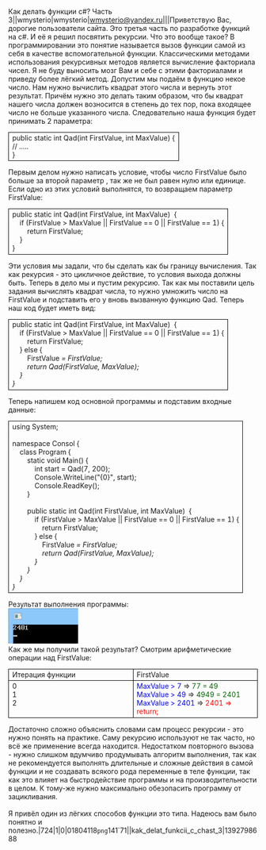 Как делать функции c#? Часть 3||wmysterio|wmysterio|wmysterio@yandex.ru|||Приветствую Вас, дорогие пользователи сайта. Это третья часть по разработке функций на c#. И её я решил посвятить рекурсии. Что это вообще такое? В&nbsp; программировании это понятие называется вызов функции самой из себя в качестве вспомогательной функции. Классическими методами использования рекурсивных методов является вычисление факториала чисел. Я не буду выносить мозг Вам и себе с этими факториалами и приведу более лёгкий метод. Допустим мы подаём в функцию некое число. Нам нужно вычислить квадрат этого числа и вернуть этот результат. Причём нужно это делать таким образом, что бы квадрат нашего числа должен возносится в степень до тех пор, пока входящее число не больше указанного числа. Следовательно наша функция будет принимать 2 параметра:<table style="width: 100%; border-collapse: collapse;"><tbody><tr><td style="border-width: 1px; border-style: solid; border-color: #000000; letter-spacing: 0px; word-spacing: 0px;">public static int Qad(int FirstValue, int MaxValue) {<br>// .....<br>}<br></td></tr></tbody></table>Первым делом нужно написать условие, чтобы число FirstValue было больше за второй параметр , так же не был равен нулю или единице. Если одно из этих условий выполнятся, то возвращаем параметр FirstValue:<br><table style="width: 100%; border-collapse: collapse;"><tbody><tr><td style="border-width: 1px; border-style: solid; border-color: #000000; letter-spacing: 0px; word-spacing: 0px;">public static int Qad(int FirstValue, int MaxValue)&nbsp; {<br>&nbsp;&nbsp;&nbsp; if (FirstValue &gt; MaxValue \|\| FirstValue == 0 \|\| FirstValue == 1) {<br>&nbsp;&nbsp;&nbsp; &nbsp;&nbsp;&nbsp; return FirstValue;<br>&nbsp;&nbsp;&nbsp; }<br>}<br></td></tr></tbody></table>Эти условия мы задали, что бы сделать как бы границу вычисления. Так как рекурсия - это цикличное действие, то условия выхода должны быть. Теперь в дело мы и пустим рекурсию. Так как мы поставили цель задания вычислять квадрат числа, то нужно умножить число на FirstValue и подставить его у вновь вызванную функцию Qad. Теперь наш код будет иметь вид:<table style="width: 100%; border-collapse: collapse;"><tbody><tr><td style="border-width: 1px; border-style: solid; border-color: #000000; letter-spacing: 0px; word-spacing: 0px;">public static int Qad(int FirstValue, int MaxValue)&nbsp; {<br>&nbsp;&nbsp;&nbsp; if (FirstValue &gt; MaxValue \|\| FirstValue == 0 \|\| FirstValue == 1) {<br>&nbsp;&nbsp;&nbsp; &nbsp;&nbsp;&nbsp; return FirstValue;<br>&nbsp;&nbsp;&nbsp; } else {<br>&nbsp;&nbsp;&nbsp; &nbsp;&nbsp;&nbsp; FirstValue *= FirstValue;<br>&nbsp;&nbsp;&nbsp; &nbsp;&nbsp;&nbsp; return Qad(FirstValue, MaxValue);<br>&nbsp;&nbsp;&nbsp; }<br>}<br></td></tr></tbody></table>Теперь напишем код основной программы и подставим входные данные:<table style="width: 100%; border-collapse: collapse;"><tbody><tr><td style="border-width: 1px; border-style: solid; border-color: #000000; letter-spacing: 0px; word-spacing: 0px;">using System;<br><br>namespace Consol {<br>&nbsp;&nbsp;&nbsp; class Program {<br>&nbsp;&nbsp;&nbsp;&nbsp;&nbsp;&nbsp;&nbsp; static void Main() {<br>&nbsp;&nbsp;&nbsp;&nbsp;&nbsp;&nbsp;&nbsp;&nbsp;&nbsp;&nbsp;&nbsp; int start = Qad(7, 200);<br>&nbsp;&nbsp;&nbsp;&nbsp;&nbsp;&nbsp;&nbsp;&nbsp;&nbsp;&nbsp;&nbsp; Console.WriteLine("{0}", start);<br>&nbsp;&nbsp;&nbsp;&nbsp;&nbsp;&nbsp;&nbsp;&nbsp;&nbsp;&nbsp;&nbsp; Console.ReadKey();<br>&nbsp;&nbsp;&nbsp;&nbsp;&nbsp;&nbsp;&nbsp; }<br><br>&nbsp;&nbsp;&nbsp;&nbsp;&nbsp;&nbsp;&nbsp; public static int Qad(int FirstValue, int MaxValue)&nbsp; {<br>&nbsp;&nbsp;&nbsp;&nbsp;&nbsp;&nbsp;&nbsp;&nbsp;&nbsp;&nbsp;&nbsp; if (FirstValue &gt; MaxValue \|\| FirstValue == 0 \|\| FirstValue == 1) {<br>&nbsp;&nbsp;&nbsp;&nbsp;&nbsp;&nbsp;&nbsp;&nbsp;&nbsp;&nbsp;&nbsp;&nbsp;&nbsp;&nbsp;&nbsp; return FirstValue;<br>&nbsp;&nbsp;&nbsp;&nbsp;&nbsp;&nbsp;&nbsp;&nbsp;&nbsp;&nbsp;&nbsp; } else {<br>&nbsp;&nbsp;&nbsp;&nbsp;&nbsp;&nbsp;&nbsp;&nbsp;&nbsp;&nbsp;&nbsp;&nbsp;&nbsp;&nbsp;&nbsp; FirstValue *= FirstValue;<br>&nbsp;&nbsp;&nbsp;&nbsp;&nbsp;&nbsp;&nbsp;&nbsp;&nbsp;&nbsp;&nbsp;&nbsp;&nbsp;&nbsp;&nbsp; return Qad(FirstValue, MaxValue);<br>&nbsp;&nbsp;&nbsp;&nbsp;&nbsp;&nbsp;&nbsp;&nbsp;&nbsp;&nbsp;&nbsp; }<br>&nbsp;&nbsp;&nbsp;&nbsp;&nbsp;&nbsp;&nbsp; }<br>&nbsp;&nbsp;&nbsp; }<br>}<br></td></tr></tbody></table>Результат выполнения программы:<br><!--IMG1--><img alt="" src="/_pu/1/01804118.png" /><!--IMG1--><br>Как же мы получили такой результат? Смотрим арифметические операции над FirstValue:<table style="width: 100%; border-collapse: collapse;"><tbody><tr><td style="width: 50%; letter-spacing: 0px; word-spacing: 0px; border-width: 1px; border-style: solid; border-color: #000000;">Итерация функции<br></td><td style="width: 50%; letter-spacing: 0px; word-spacing: 0px; border-width: 1px; border-style: solid; border-color: #000000;">FirstValue</td></tr><tr><td style="width: 50%; letter-spacing: 0px; word-spacing: 0px; border-width: 1px; border-style: solid; border-color: #000000;" valign="top">0<br>1<br>2<br></td><td style="width: 50%; letter-spacing: 0px; word-spacing: 0px; border-width: 1px; border-style: solid; border-color: #000000;" valign="top"><font color="#0000ff">MaxValue &gt; 7</font> =&gt;<font color="#006400"> 7*7 = 49</font><br><font color="#0000ff">MaxValue &gt; 49</font> =&gt; <font color="#006400">49*49 = 2401</font><br><font color="#0000ff">MaxValue &gt; 2401</font> =&gt; <font color="#ff0000">2401 =&gt; return;</font><br></td></tr></tbody></table>Достаточно сложно объяснить словами сам процесс рекурсии - это нужно понять на практике. Саму рекурсию используют не так часто, но всё же применение всегда находится. Недостатком повторного вызова - нужно слишком вдумчиво продумывать алгоритм выполнения, так как не рекомендуется выполнять длительные и сложные действия в самой функции и не создавать всякого рода переменные в теле функции, так как это влияет на быстродействие программы и на производительности в целом. К тому-же нужно максимально обезопасить программу от зацикливания.<br><br>Я привёл один из лёгких способов функции это типа. Надеюсь вам было понятно и полезно.|724|1|0|01804118`png`141`71\||kak_delat_funkcii_c_chast_3|1392798688